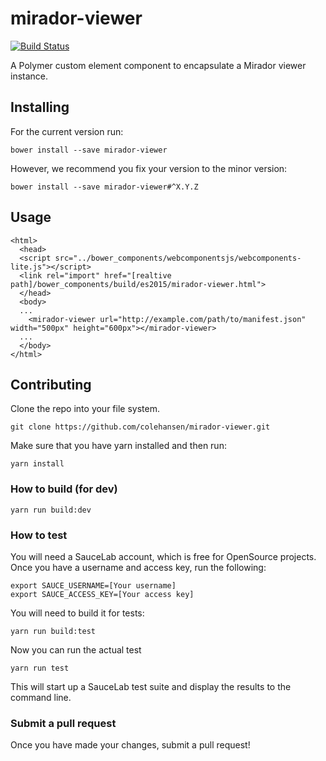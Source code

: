 # mirador-viewer

[![Build Status](https://travis-ci.org/Brown-University-Library/mirador-viewer.svg)](https://travis-ci.org/Brown-University-Library/mirador-viewer)

A Polymer custom element component to encapsulate a Mirador viewer instance.

## Installing

For the current version run:

    bower install --save mirador-viewer

However, we recommend you fix your version to the minor version:

    bower install --save mirador-viewer#^X.Y.Z

## Usage
	<html>
      <head>
      <script src="../bower_components/webcomponentsjs/webcomponents-lite.js"></script>
      <link rel="import" href="[realtive path]/bower_components/build/es2015/mirador-viewer.html">
      </head>
      <body>
      ...
      	<mirador-viewer url="http://example.com/path/to/manifest.json" width="500px" height="600px"></mirador-viewer>
      ...
      </body>
    </html>

## Contributing

Clone the repo into your file system.

    git clone https://github.com/colehansen/mirador-viewer.git

Make sure that you have yarn installed and then run:

    yarn install

### How to build (for dev)

    yarn run build:dev

### How to test

You will need a SauceLab account, which is free for OpenSource projects. Once you have
a username and access key, run the following:

    export SAUCE_USERNAME=[Your username]
    export SAUCE_ACCESS_KEY=[Your access key]

You will need to build it for tests:

    yarn run build:test

Now you can run the actual test

    yarn run test

This will start up a SauceLab test suite and display the results to the command line.

### Submit a pull request

Once you have made your changes, submit a pull request!
